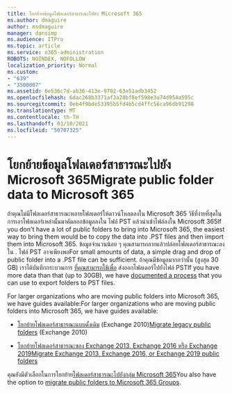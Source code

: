 ```yaml
---
title: โยกย้ายข้อมูลโฟลเดอร์สาธารณะไปยัง Microsoft 365
ms.author: dmaguire
author: msdmaguire
manager: dansimp
ms.audience: ITPro
ms.topic: article
ms.service: o365-administration
ROBOTS: NOINDEX, NOFOLLOW
localization_priority: Normal
ms.custom:
- "639"
- "3500007"
ms.assetid: 6e536c7d-ab36-413e-9702-63e51adb3452
ms.openlocfilehash: 6dac268b3371af3a28bf8ef598e3a74d954a595c
ms.sourcegitcommit: 0eb4f9bde53395b5fd4b5cd4ffc56ca96db91298
ms.translationtype: MT
ms.contentlocale: th-TH
ms.lasthandoff: 03/10/2021
ms.locfileid: "50707325"
---
```

# <a name="migrate-public-folder-data-to-microsoft-365"></a><span data-ttu-id="0e4ad-102">โยกย้ายข้อมูลโฟลเดอร์สาธารณะไปยัง Microsoft 365</span><span class="sxs-lookup"><span data-stu-id="0e4ad-102">Migrate public folder data to Microsoft 365</span></span>

<span data-ttu-id="0e4ad-103">ถ้าคุณไม่มีโฟลเดอร์สาธารณะหลายโฟลเดอร์ให้ดาวน์โหลดลงใน Microsoft 365 วิธีที่ง่ายที่สุดในการเอาโฟลเดอร์เหล่านั้นมาคัดลอกข้อมูลลงใน ไฟล์ PST แล้วนําเข้าไฟล์ลงใน Microsoft 365</span><span class="sxs-lookup"><span data-stu-id="0e4ad-103">If you don't have a lot of public folders to bring into Microsoft 365, the easiest way to bring them would be to copy the data into .PST files and then import them into Microsoft 365.</span></span> <span data-ttu-id="0e4ad-104">ข้อมูลจํานวนน้อย ๆ คุณสามารถลากแล้วปล่อยโฟลเดอร์สาธารณะลงใน . ไฟล์ PST อาจเพียงพอ</span><span class="sxs-lookup"><span data-stu-id="0e4ad-104">For small amounts of data, a simple drag and drop of public folder into a .PST file can be sufficient.</span></span> <span data-ttu-id="0e4ad-105">ถ้าคุณมีข้อมูลมากกว่านั้น (สูงสุด 30 GB) เราได้บันทึกกระบวนการ [ที่คุณสามารถใช้เพื่อ](https://technet.microsoft.com/library/dn874017%28v=exchg.150%29.aspx) ส่งออกโฟลเดอร์ไปยังไฟล์ PST</span><span class="sxs-lookup"><span data-stu-id="0e4ad-105">If you have more data than that (up to 30GB), we have [documented a process](https://technet.microsoft.com/library/dn874017%28v=exchg.150%29.aspx) that you can use to export folders to PST files.</span></span>
  
<span data-ttu-id="0e4ad-106">For larger organizations who are moving public folders into Microsoft 365, we have guides available:</span><span class="sxs-lookup"><span data-stu-id="0e4ad-106">For larger organizations who are moving public folders into Microsoft 365, we have guides available:</span></span>
  
- <span data-ttu-id="0e4ad-107">[โยกย้ายโฟลเดอร์สาธารณะแบบดั้งเดิม](https://docs.microsoft.com/exchange/collaboration-exo/public-folders/batch-migration-of-legacy-public-folders) (Exchange 2010)</span><span class="sxs-lookup"><span data-stu-id="0e4ad-107">[Migrate legacy public folders](https://docs.microsoft.com/exchange/collaboration-exo/public-folders/batch-migration-of-legacy-public-folders) (Exchange 2010)</span></span>

- [<span data-ttu-id="0e4ad-108">โยกย้ายโฟลเดอร์สาธารณะของ Exchange 2013, Exchange 2016 หรือ Exchange 2019</span><span class="sxs-lookup"><span data-stu-id="0e4ad-108">Migrate Exchange 2013, Exchange 2016, or Exchange 2019 public folders</span></span>](https://docs.microsoft.com/Exchange/collaboration/public-folders/migrate-to-exchange-online)

<span data-ttu-id="0e4ad-109">คุณยังมีตัวเลือกในการโยกย้าย[โฟลเดอร์สาธารณะไปยังกลุ่ม Microsoft 365](https://docs.microsoft.com/exchange/collaboration-exo/public-folders/migrate-your-public-folders-to-microsoft-365-groups)</span><span class="sxs-lookup"><span data-stu-id="0e4ad-109">You also have the option to [migrate public folders to Microsoft 365 Groups](https://docs.microsoft.com/exchange/collaboration-exo/public-folders/migrate-your-public-folders-to-microsoft-365-groups).</span></span>
  